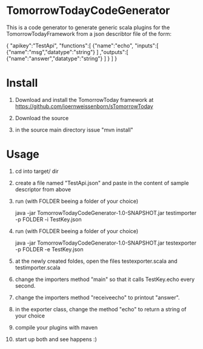 TomorrowTodayCodeGenerator
==========================

This is a code generator to generate generic scala plugins for the TomorrowTodayFramework from a json describtor file of the form:

{
  "apikey":"TestApi",
  "functions":[
	  {"name":"echo",
		  "inputs":[
			  {"name":"msg","datatype":"string"}
			  ]
  		,"outputs":[
	  		{"name":"answer","datatype":"string"}
		  	]
	  	}
	  ]
}

Install
=======

1. Download and install the TomorrowToday framework at https://github.com/joernweissenborn/sTomorrowToday

2. Download the source

3. in the source main directory issue "mvn install"

Usage
=====

1. cd into target/ dir

2. create a file named "TestApi.json" and paste in the content of sample descriptor from above

3. run (with FOLDER beeing a folder of your choice) 
    
    java -jar TomorrowTodayCodeGenerator-1.0-SNAPSHOT.jar testimporter -p FOLDER -i TestKey.json
    
4. run (with FOLDER beeing a folder of your choice) 
    
    java -jar TomorrowTodayCodeGenerator-1.0-SNAPSHOT.jar testexporter -p FOLDER -e TestKey.json

5. at the newly created foldes, open the files testexporter.scala and testimporter.scala

6. change the importers method "main" so that it calls TestKey.echo every second.

7. change the importers method "receiveecho" to printout "answer".

8. in the exporter class, change the method "echo" to return a string of your choice

9. compile your plugins with maven

10. start up both and see happens :)

